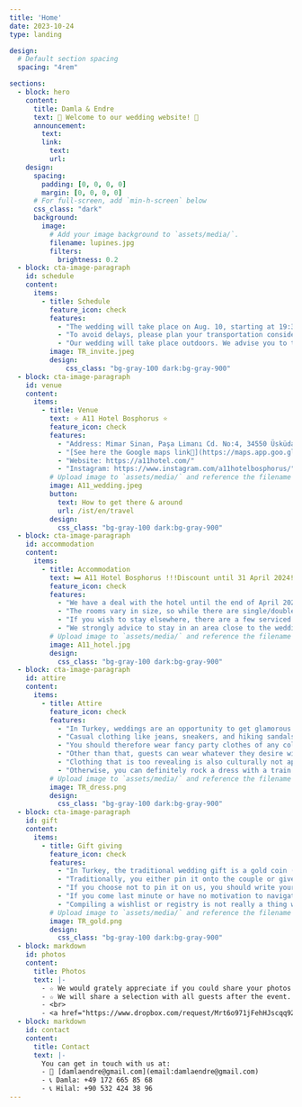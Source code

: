 ```yaml
---
title: 'Home'
date: 2023-10-24
type: landing

design:
  # Default section spacing
  spacing: "4rem"

sections:
  - block: hero
    content:
      title: Damla & Endre
      text: 👋 Welcome to our wedding website! 👋
      announcement:
        text: 
        link:
          text: 
          url: 
    design:
      spacing:
        padding: [0, 0, 0, 0]
        margin: [0, 0, 0, 0]
      # For full-screen, add `min-h-screen` below
      css_class: "dark"
      background:
        image:
          # Add your image background to `assets/media/`.
          filename: lupines.jpg
          filters:
            brightness: 0.2
  - block: cta-image-paragraph
    id: schedule
    content:
      items:
        - title: Schedule
          feature_icon: check
          features:
            - "The wedding will take place on Aug. 10, starting at 19:30. Please RSVP."
            - "To avoid delays, please plan your transportation considering that traffic may be heavy. You may have to wait for a long time in the coastal traffic on Saturday evening. You can contact us for any questions."
            - "Our wedding will take place outdoors. We advise you to take precautions against the evening breeze and mosquitoes (especially if you are allergic)."
          image: TR_invite.jpeg
          design:
              css_class: "bg-gray-100 dark:bg-gray-900"
  - block: cta-image-paragraph
    id: venue
    content:
      items:
        - title: Venue
          text: ⭐ A11 Hotel Bosphorus ⭐
          feature_icon: check
          features:
            - "Address: Mimar Sinan, Paşa Limanı Cd. No:4, 34550 Üsküdar/İstanbul"
            - "[See here the Google maps link📍](https://maps.app.goo.gl/GtT4GBTT9orkwY8c8)"
            - "Website: https://a11hotel.com/"
            - "Instagram: https://www.instagram.com/a11hotelbosphorus/"
          # Upload image to `assets/media/` and reference the filename here
          image: A11_wedding.jpeg
          button:
            text: How to get there & around
            url: /ist/en/travel
          design:
            css_class: "bg-gray-100 dark:bg-gray-900"
  - block: cta-image-paragraph
    id: accommodation
    content:
      items:
        - title: Accommodation
          text: 🛏️ A11 Hotel Bosphorus !!!Discount until 31 April 2024!!!
          feature_icon: check
          features:
            - "We have a deal with the hotel until the end of April 2024, 15 rooms are reserved for us at a discounted price of 170 Euros (two people room) + 45 Euro per any extra person in the same room. Those who want to book a room should contact Mrs. Hasret at this number on WhatsApp +90 542 229 88 99. If the 15 rooms fill very fast, the hotel is flexible in extending the discounted rate for other rooms for our guests. We suggest you to make your room booking as soon as possible so we can negotiate further discounts for the rest of the rooms."
            - "The rooms vary in size, so while there are single/double ones, bigger ones can accommodate up to 4 people. Some rooms have a circular bed, others have a normal shaped bed, some room have a jacuzzi inside. All rooms have a Bosphorus view."
            - "If you wish to stay elsewhere, there are a few serviced apartments around the venue, as well as other hotels in the area. Unfortunately, Booking.com does not work anymore in Turkey and you should look for local alternatives for it."
            - "We strongly advice to stay in an area close to the wedding venue on the night of the wedding. Because you never know how the traffic might be in terms of arriving on time, or how the taxi situation would be in the evening without getting scammed."
          # Upload image to `assets/media/` and reference the filename here
          image: A11_hotel.jpg
          design:
            css_class: "bg-gray-100 dark:bg-gray-900"
  - block: cta-image-paragraph
    id: attire
    content:
      items:
        - title: Attire
          feature_icon: check
          features:
            - "In Turkey, weddings are an opportunity to get glamorous." 
            - "Casual clothing like jeans, sneakers, and hiking sandals are not appropriate wedding attire (unless you combine them really well with the rest of your outfit)." 
            - "You should therefore wear fancy party clothes of any color, but avoid white, off-white, full beige, or anything that is too white."
            - "Other than that, guests can wear whatever they desire without worrying about outshining the couple."
            - "Clothing that is too revealing is also culturally not appropriate."
            - "Otherwise, you can definitely rock a dress with a train and high heels (like the picture on the right)."
          # Upload image to `assets/media/` and reference the filename here
          image: TR_dress.png
          design:
            css_class: "bg-gray-100 dark:bg-gray-900"
  - block: cta-image-paragraph
    id: gift
    content:
      items:
        - title: Gift giving
          feature_icon: check
          features:
            - "In Turkey, the traditional wedding gift is a gold coin (see the picture on the right)."
            - "Traditionally, you either pin it onto the couple or give it to the person helping them collect the wedding gifts. If you choose to do this, you can go to any jeweler and ask for a quarter (the smallest) or something bigger, depending on your budget."
            - "If you choose not to pin it on us, you should write your name on a piece of paper and add it to the tiny sack that you put the coin in when giving it to us, so we can send you a thank you note."
            - "If you come last minute or have no motivation to navigate the Turkish gold industry, foreign currency cash (Euro or US Dollar usually) is always a good gift as well. You can also pin the banknotes onto the dresses, but we would prefer if you gave such gifts in an envelope instead."
            - "Compiling a wishlist or registry is not really a thing we do in Turkey, since couples usually gather their first homes together with the help of their families or their own funds before the wedding."
          # Upload image to `assets/media/` and reference the filename here
          image: TR_gold.png
          design:
            css_class: "bg-gray-100 dark:bg-gray-900"
  - block: markdown
    id: photos
    content:
      title: Photos
      text: |-
        - ☆ We would grately appreciate if you could share your photos with us! ☆
        - ☆ We will share a selection with all guests after the event. ☆
        - <br>
        - <a href="https://www.dropbox.com/request/Mrt6o971jFehHJscqq92" target="_blank" style="display: block; margin: 0 auto; padding: 10px 20px; font-size: 16px; color: #fff; background-color: #007bff; border: none; border-radius: 5px; text-decoration: none; width: fit-content;">Please upload them here</a>
  - block: markdown
    id: contact
    content:
      title: Contact
      text: |-
        You can get in touch with us at:
        - 📧 [damlaendre@gmail.com](email:damlaendre@gmail.com)
        - 📞 Damla: +49 172 665 85 68
        - 📞 Hilal: +90 532 424 38 96
---
```

